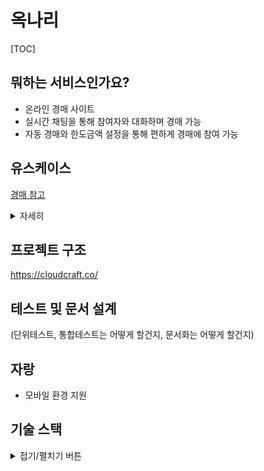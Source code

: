 # 옥나리

[TOC]

## 뭐하는 서비스인가요?

- 온라인 경매 사이트
- 실시간 채팅을 통해 참여자와 대화하며 경매 가능
- 자동 경매와 한도금액 설정을 통해 편하게 경매에 참여 가능

## 유스케이스

[경매 참고](https://namu.wiki/w/eBay#s-5.3)

<details>
<summary>자세히</summary>

### 메인 페이지

- 로그인
  - 로그인을 누르면 로그인 페이지로 이동한다.
- 마이페이지
  - 버튼을 누르면 마이페이지로 이동한다.
- 상품 나열
  - 메인페이지는 카테고리별로 정렬된 아이템을 보여준다.
  - 보여주는 정보는 상품명, 사진, 현재 입찰가, 남은 경매 시간을 보여준다.
  - 상품을 누르면 경매페이지로 넘어간다.
- 검색
  - 사용자는 경매할 물품을 검색 input 을 통해 검색할 수 있다.
  - 기본적으로 추천검색어를 보여주고 사용자의 입력이 들어 올 시 유사단어, 추천검색어를 보여준다.
- 카테고리
  - 카테고리는 (HOT 아이템, 시간임박, 전체보기(기본)), (상품종류 ex: 전자제품, 생필품, 가구 등을 세분화하여 카테고리분류)

### 로그인 페이지

- Oauth 로그인 방법을 선택한다. (카카오, 네이버, 구글, 페이스북)
- 인증이 성공하면 회원가입 페이지로 이동한다.

### 마이 페이지

- 개인정보 수정 가능
- 관심상품 확인 가능
- 현재 입찰 상품 확인 가능

### 회원가입 페이지

- 입력해야 할 정보는 최소한으로(결제 정보를 넣을지 말지 고민)
- 아이디 찾기 비밀번호 찾기는 없음

### 경매 페이지

- 경매
  - 보여지는 UI는 1.상품명, 2.사진, 3.시작가, 4.현재 입찰가, 5.호가, 6.남은 경매 시간, 7.등록 날짜, 8.종료 날짜, 9.입찰자, 10.카테고리, 11.입찰 참여자 수
  - 경매 참여 UI는 금액을 적는 input과 입찰 버튼, 자동입찰버튼으로 구성
  - 금액을 입력 후 입찰 버튼을 누르면 해당 금액으로 바로 입찰이 된다.
  - 금액을 입력 후 자동경매버튼을 누르면 다른 사람이 높은 금액으로 입찰할 경우 입력한 금액까지 한 호가 더 높은 금액으로 자동 입찰한다.
  - 두 명 이상의 사람이 자동입찰기능을 사용한경우 가장 높은 가장 높은 금액을 임력 한 사람이 그보다 낮게 설정한 사람보다 한 호가 더 높은 금액으로 입찰하게 된다.
  - 자동입찰을 한 경우 자동입찰버튼은 자동입찰 취소버튼으로 변하며 색도변한다.
- 채팅
  - 닉네임을 기반으로 다른 사용자와 실시간 채팅 가능
  - text input과 전송버튼으로 입력(엔터로 대체 가능)
  - 도배 방지를 위해 최대100byte 길이의 메세지만 허용, 5초에 3번 이상 채팅 불가
  - 현재 입찰자의 아이디는 색깔로 강조, 과거 입찰자의 아이디는 다른 색깔로 강조

### 알림

- 자신이 입찰한 물품에 다른 사람이 입찰했음을 알리는 알림(피드), 바로 알려주도록 함
- 관심상품으로 등록한 물품의 가격에 대한 알림, 과열 상품의 경우 알림이 많아질 수 있으므로 방지를 위한 방법 필요

</details>

## 프로젝트 구조

https://cloudcraft.co/

## 테스트 및 문서 설계

(단위테스트, 통합테스트는 어떻게 할건지, 문서화는 어떻게 할건지)

## 자랑

- 모바일 환경 지원

## 기술 스택

<details>
<summary>접기/펼치기 버튼</summary>

## Spring Boot vs Node.js

## React vs Other Framework

## Typescript

## RDBMS vs NOSQL

## BootStrap vs Material UI vs Styled-Components

## Redis

## Kafka vs RabbitMQ

## GraphQL

## Jenkins vs Travis vs Github Action vs Ant Design

## WebSocket

## Docker

## Mocha vs Jest

</details>
